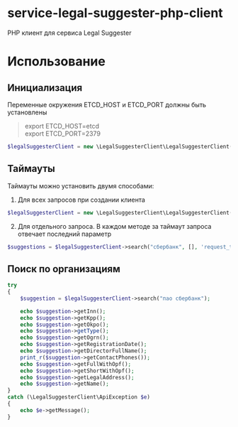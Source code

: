# service-legal-suggester-php-client
PHP клиент для сервиса Legal Suggester

# Использование

## Инициализация
Переменные окружения ETCD_HOST и ETCD_PORT должны быть установлены
> export ETCD_HOST=etcd  
export ETCD_PORT=2379
```php
$legalSuggesterClient = new \LegalSuggesterClient\LegalSuggesterClient('x-request-id', 'session-id');
```

## Таймауты
Таймауты можно установить двумя способами:

1. Для всех запросов при создании клиента
```php
$legalSuggesterClient = new \LegalSuggesterClient\LegalSuggesterClient('x-request-id', 'session-id', 'request_timeout', 'connect_timeout');
```
2. Для отдельного запроса. В каждом методе за таймаут запроса отвечает последний параметр
```php
$suggestions = $legalSuggesterClient->search("сбербанк", [], 'request_timeout');
```


## Поиск по организациям
```php
try
{
    $suggestion = $legalSuggesterClient->search("пао сбербанк");

    echo $suggestion->getInn();
    echo $suggestion->getKpp();
    echo $suggestion->getOkpo();
    echo $suggestion->getType();
    echo $suggestion->getOgrn();
    echo $suggestion->getRegistrationDate();
    echo $suggestion->getDirectorFullName();
    print_r($suggestion->getContactPhones());
    echo $suggestion->getFullWithOpf();
    echo $suggestion->getShortWithOpf();
    echo $suggestion->getLegalAddress();
    echo $suggestion->getName();
}
catch (\LegalSuggesterClient\ApiException $e)
{
    echo $e->getMessage();
}
```
